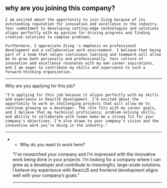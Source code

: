 why are you joining this company?
--------------------------------------

	I am excited about the opportunity to join Ziing because of its outstanding reputation for innovation and excellence in the industry. Your commitment to developing cutting-edge technologies and solutions aligns perfectly with my passion for driving progress and finding creative solutions to complex problems.

	Furthermore, I appreciate Ziing 's emphasis on professional development and a collaborative work environment. I believe that being part of a team that values continuous learning and teamwork will allow me to grow both personally and professionally. Your culture of innovation and excellence resonates with my own career aspirations, and I am eager to contribute my skills and experience to such a forward-thinking organization.

-------

Why are you applying for this job?


	"I'm applying for this job because it aligns perfectly with my skills and experience in ReactJS development. I’m excited about the opportunity to work on challenging projects that will allow me to continue growing as a developer. The role fits with my career goals, and I believe that my technical proficiency, problem-solving skills, and ability to collaborate with teams make me a strong fit for your company's objectives. I’m also drawn to your company’s vision and the innovative work you’re doing in the industry."


-------


* -  Why do you want to work here?


	"I’ve researched your company and I’m impressed with the innovative work being done in your projects. I’m looking for a company where I can grow as a developer and contribute to meaningful, large-scale solutions. I believe my experience with ReactJS and frontend development aligns well with your company’s goals."

















































	---